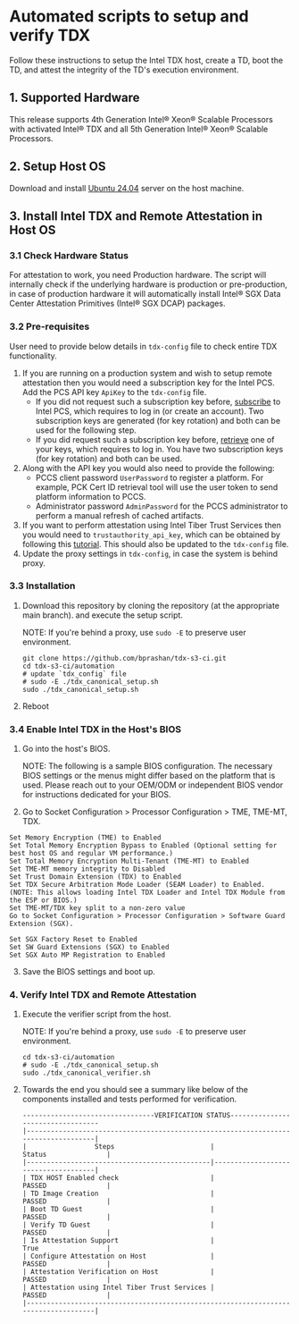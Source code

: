 # Automated scripts to setup and verify TDX

Follow these instructions to setup the Intel TDX host, create a TD, boot the TD, and attest the integrity of the TD's execution environment.

## 1. Supported Hardware
This release supports 4th Generation Intel® Xeon® Scalable Processors with activated Intel® TDX and all 5th Generation Intel® Xeon® Scalable Processors.

## 2. Setup Host OS
Download and install [Ubuntu 24.04](https://releases.ubuntu.com/24.04/ubuntu-24.04-live-server-amd64.iso) server on the host machine.

## 3. Install Intel TDX and Remote Attestation in Host OS

### 3.1 Check Hardware Status
For attestation to work, you need Production hardware. The script will internally check if the underlying hardware is production or pre-production, in case of production hardware it will automatically install Intel® SGX Data Center Attestation Primitives (Intel® SGX DCAP) packages.

### 3.2 Pre-requisites
User need to provide below details in `tdx-config` file to check entire TDX functionality.
1. If you are running on a production system and wish to setup remote attestation then you would need a subscription key for the Intel PCS. Add the PCS API key `ApiKey` to the `tdx-config` file.
   + If you did not request such a subscription key before, [subscribe](https://api.portal.trustedservices.intel.com/products#product=liv-intel-software-guard-extensions-provisioning-certification-service) to Intel PCS, which requires to log in (or create an account). Two subscription keys are generated (for key rotation) and both can be used for the following step.
   + If you did request such a subscription key before, [retrieve](https://api.portal.trustedservices.intel.com/manage-subscriptions) one of your keys, which requires to log in. You have two subscription keys (for key rotation) and both can be used.
2. Along with the API key you would also need to provide the following:
   + PCCS client password `UserPassword` to register a platform. For example, PCK Cert ID retrieval tool will use the user token to send platform information to PCCS.
   + Administrator password `AdminPassword` for the PCCS administrator to perform a manual refresh of cached artifacts.
3. If you want to perform attestation using Intel Tiber Trust Services then you would need to `trustauthority_api_key`, which can be obtained by following this [tutorial](https://docs.trustauthority.intel.com/main/articles/tutorial-api-key.html?tabs=attestation-api-key-portal%2Cattestation-sgx-client). This should also be updated to the `tdx-config` file.
4. Update the proxy settings in `tdx-config`, in case the system is behind proxy.

### 3.3 Installation
1. Download this repository by cloning the repository (at the appropriate main branch). and execute the setup script.

   NOTE: If you're behind a proxy, use `sudo -E` to preserve user environment.

   ```
   git clone https://github.com/bprashan/tdx-s3-ci.git
   cd tdx-s3-ci/automation
   # update `tdx_config` file
   # sudo -E ./tdx_canonical_setup.sh
   sudo ./tdx_canonical_setup.sh
   ```

2. Reboot

### 3.4 Enable Intel TDX in the Host's BIOS

1. Go into the host's BIOS.

   NOTE: The following is a sample BIOS configuration. The necessary BIOS settings or the menus might differ based on the platform that is used. Please reach out to your OEM/ODM or independent BIOS vendor for instructions dedicated for your BIOS.

2. Go to Socket Configuration > Processor Configuration > TME, TME-MT, TDX.

  ```
  Set Memory Encryption (TME) to Enabled
  Set Total Memory Encryption Bypass to Enabled (Optional setting for best host OS and regular VM performance.)
  Set Total Memory Encryption Multi-Tenant (TME-MT) to Enabled
  Set TME-MT memory integrity to Disabled
  Set Trust Domain Extension (TDX) to Enabled
  Set TDX Secure Arbitration Mode Loader (SEAM Loader) to Enabled. (NOTE: This allows loading Intel TDX Loader and Intel TDX Module from the ESP or BIOS.)
  Set TME-MT/TDX key split to a non-zero value
  Go to Socket Configuration > Processor Configuration > Software Guard Extension (SGX).

  Set SGX Factory Reset to Enabled  
  Set SW Guard Extensions (SGX) to Enabled
  Set SGX Auto MP Registration to Enabled
  ```

3. Save the BIOS settings and boot up.

### 4. Verify Intel TDX and Remote Attestation

1. Execute the verifier script from the host.

   NOTE: If you're behind a proxy, use `sudo -E` to preserve user environment.

   ```
   cd tdx-s3-ci/automation
   # sudo -E ./tdx_canonical_setup.sh
   sudo ./tdx_canonical_verifier.sh
   ```

2. Towards the end you should see a summary like below of the components installed and tests performed for verification.

   ```
   ---------------------------------VERIFICATION STATUS----------------------------------
   |------------------------------------------------------------------------------------|
   |                 Steps                        |                Status               |
   |----------------------------------------------|-------------------------------------|
   | TDX HOST Enabled check                       |                PASSED               |
   | TD Image Creation                            |                PASSED               |
   | Boot TD Guest                                |                PASSED               |
   | Verify TD Guest                              |                PASSED               |
   | Is Attestation Support                       |                True                 |
   | Configure Attestation on Host                |                PASSED               |
   | Attestation Verification on Host             |                PASSED               |
   | Attestation using Intel Tiber Trust Services |                PASSED               |
   |------------------------------------------------------------------------------------|
   ```